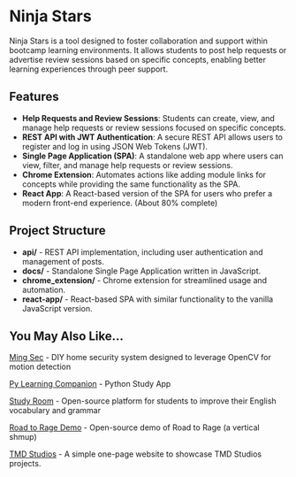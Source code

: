# Ninja Stars

Ninja Stars is a tool designed to foster collaboration and support within bootcamp learning environments. It allows students to post help requests or advertise review sessions based on specific concepts, enabling better learning experiences through peer support.

## Features

- **Help Requests and Review Sessions**:
  Students can create, view, and manage help requests or review sessions focused on specific concepts.
- **REST API with JWT Authentication**:
  A secure REST API allows users to register and log in using JSON Web Tokens (JWT).
- **Single Page Application (SPA)**:
  A standalone web app where users can view, filter, and manage help requests or review sessions.
- **Chrome Extension**:
  Automates actions like adding module links for concepts while providing the same functionality as the SPA.
- **React App**:
  A React-based version of the SPA for users who prefer a modern front-end experience. (About 80% complete)

## Project Structure

- **api/** - REST API implementation, including user authentication and management of posts.
- **docs/** - Standalone Single Page Application written in JavaScript.
- **chrome_extension/** - Chrome extension for streamlined usage and automation.
- **react-app/** - React-based SPA with similar functionality to the vanilla JavaScript version.

## You May Also Like...

[Ming Sec](https://github.com/TMDStudios/MingSec 'Ming Sec') - DIY home security system designed to leverage OpenCV for motion detection

[Py Learning Companion](https://play.google.com/store/apps/details?id=com.tmdstudios.python 'Py Learning Companion') - Python Study App

[Study Room](https://github.com/TMDStudios/StudyRoom 'Study Room') - Open-source platform for students to improve their English vocabulary and grammar

[Road to Rage Demo](https://github.com/TMDStudios/rtr 'Road to Rage Demo') - Open-source demo of Road to Rage (a vertical shmup)

[TMD Studios](https://tmdstudios.net 'TMD Studios') - A simple one-page website to showcase TMD Studios projects.